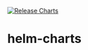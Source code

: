 [![Release Charts](https://github.com/therin/helm-charts/actions/workflows/build-chart.yml/badge.svg)](https://github.com/therin/helm-charts/actions/workflows/build-chart.yml)


# helm-charts
